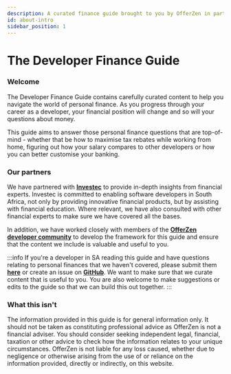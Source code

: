 ```yaml
---
description: A curated finance guide brought to you by OfferZen in partnership with Investec.
id: about-intro
sidebar_position: 1
---
```


# The Developer Finance Guide

### Welcome

The Developer Finance Guide contains carefully curated content to help you navigate the world of personal finance. As you progress through your career as a developer, your financial position will change and so will your questions about money.&#x20;

This guide aims to answer those personal finance questions that are top-of-mind - whether that be how to maximise tax rebates while working from home, figuring out how your salary compares to other developers or how you can better customise your banking.&#x20;

### Our partners

We have partnered with [**Investec**](https://www.investec.com/en\_za.html) to provide in-depth insights from financial experts. Investec is committed to enabling software developers in South Africa, not only by providing innovative financial products, but by assisting with financial education. Where relevant, we have also consulted with other financial experts to make sure we have covered all the bases.&#x20;

In addition, we have worked closely with members of the [**OfferZen developer community**](https://www.offerzen.com/community) to develop the framework for this guide and ensure that the content we include is valuable and useful to you.&#x20;

:::info
If you're a developer in SA reading this guide and have questions relating to personal finances that we haven't covered, please submit them [**here**](https://8malmkzgvs8.typeform.com/to/oLVWxa8r) or create an issue on [**GitHub**](https://github.com/OfferZen-Community/developers-finance). We want to make sure that we curate content that is useful to you. You are also welcome to make suggestions or edits to the guide so that we can build this out together.
:::

### What this isn't

The information provided in this guide is for general information only. It should not be taken as constituting professional advice as OfferZen is not a financial adviser. You should consider seeking independent legal, financial, taxation or other advice to check how the information relates to your unique circumstances. OfferZen is not liable for any loss caused, whether due to negligence or otherwise arising from the use of or reliance on the information provided, directly or indirectly, on this website.
